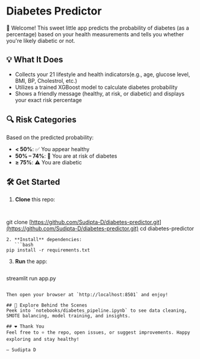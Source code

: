 # Diabetes Predictor

👋 Welcome! This sweet little app predicts the probability of diabetes (as a percentage) based on your health measurements and tells you whether you're likely diabetic or not.

## 💡 What It Does

* Collects your 21 lifestyle and health indicators(e.g., age, glucose level, BMI, BP, Cholestrol, etc.)
* Utilizes a trained XGBoost model to calculate diabetes probability
* Shows a friendly message (healthy, at risk, or diabetic) and displays your exact risk percentage

## 🔍 Risk Categories

Based on the predicted probability:

* **< 50%**: ✅ You appear healthy
* **50% – 74%**: 🔶 You are at risk of diabetes
* **≥ 75%**: ⚠️ You are diabetic

## 🛠️ Get Started

1. **Clone** this repo:

   ```bash
  

git clone [https://github.com/Sudipta-D/diabetes-predictor.git](https://github.com/Sudipta-D/diabetes-predictor.git)
cd diabetes-predictor

````
2. **Install** dependencies:
   ```bash
pip install -r requirements.txt
````

3. **Run** the app:

   ```bash
   ```

streamlit run app.py

```

Then open your browser at `http://localhost:8501` and enjoy!

## 📝 Explore Behind the Scenes
Peek into `notebooks/diabetes_pipeline.ipynb` to see data cleaning, SMOTE balancing, model training, and insights.

## ❤️ Thank You
Feel free to ⭐ the repo, open issues, or suggest improvements. Happy exploring and stay healthy!

— Sudipta D

```
